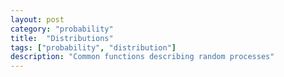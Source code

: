 ```yaml
---
layout: post
category: "probability"
title:  "Distributions"
tags: ["probability", "distribution"]
description: "Common functions describing random processes"
---
```

